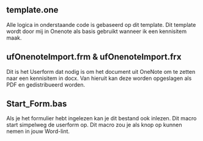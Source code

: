## template.one
Alle logica in onderstaande code is gebaseerd op dit template. Dit template wordt door mij in Onenote als basis gebruikt wanneer ik een kennisitem maak.

## ufOnenoteImport.frm & ufOnenoteImport.frx
Dit is het Userform dat nodig is om het document uit OneNote om te zetten naar een kennisitem in docx. Van hieruit kan deze worden opgeslagen als PDF en gedistribueerd worden. 

## Start_Form.bas
Als je het formulier hebt ingelezen kan je dit bestand ook inlezen. Dit macro start simpelweg de userform op. Dit macro zou je als knop op kunnen nemen in jouw Word-lint.